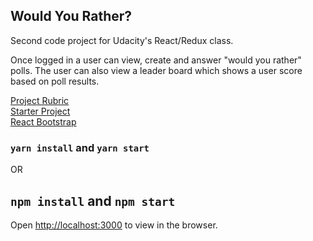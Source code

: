 
## Would You Rather?

Second code project for Udacity's React/Redux class. 


Once logged in a user can view, create and answer "would you rather" polls. The user can also view a leader board which shows a user score based on poll results.

[Project Rubric](https://review.udacity.com/#!/rubrics/1567/view)<br />
[Starter Project](https://github.com/udacity/reactnd-project-would-you-rather-starter)<br />
[React Bootstrap](https://react-bootstrap.github.io/)

### `yarn install` and `yarn start`
OR
## `npm install` and `npm start`

Open [http://localhost:3000](http://localhost:3000) to view in the browser.


